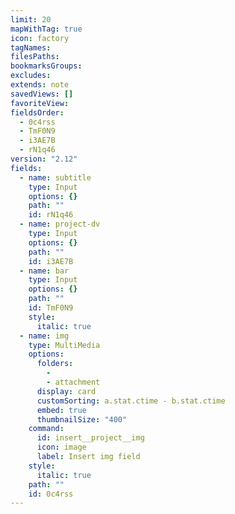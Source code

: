 ```yaml
---
limit: 20
mapWithTag: true
icon: factory
tagNames: 
filesPaths: 
bookmarksGroups: 
excludes: 
extends: note
savedViews: []
favoriteView: 
fieldsOrder:
  - 0c4rss
  - TmF0N9
  - i3AE7B
  - rN1q46
version: "2.12"
fields:
  - name: subtitle
    type: Input
    options: {}
    path: ""
    id: rN1q46
  - name: project-dv
    type: Input
    options: {}
    path: ""
    id: i3AE7B
  - name: bar
    type: Input
    options: {}
    path: ""
    id: TmF0N9
    style:
      italic: true
  - name: img
    type: MultiMedia
    options:
      folders:
        - 
        - attachment
      display: card
      customSorting: a.stat.ctime - b.stat.ctime
      embed: true
      thumbnailSize: "400"
    command:
      id: insert__project__img
      icon: image
      label: Insert img field
    style:
      italic: true
    path: ""
    id: 0c4rss
---
```

